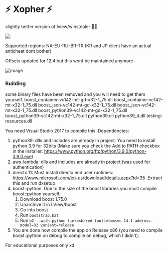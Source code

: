 
# ⚡ Xopher ⚡
slightly better version of lview/winstealer 🤷‍♀️
 
<img src="https://flat.badgen.net/badge/LOL/BANS: 0/red?icon=terminal">

Supported regions: NA-EU-RU-BR-TR (KR and JP client have an actual anticheat dont bother)
 
Offsets updated for 12.4 but this wont be maintained anymore
 
![image](https://user-images.githubusercontent.com/26947031/156155768-17ef3fc0-5ccb-404f-8362-215e1a803f33.png)


### Building

some binary files have been removed and you will need to get them yourself.
boost_container-vc142-mt-gd-x32-1_75.dll
boost_container-vc142-mt-x32-1_75.dll
boost_json-vc142-mt-gd-x32-1_75.dll
boost_json-vc142-mt-x32-1_75.dll
boost_python39-vc142-mt-gd-x32-1_75.dll
boost_python39-vc142-mt-x32-1_75.dll
python39.dll
python39_d.dll
testing-resources.dll

You need Visual Studio 2017 to compile this.
Dependencies:
  1. python39: dlls and includes are already in project. You need to install python 3.9 for 32bits (Make sure you check the Add to PATH checkbox in the installer: https://www.python.org/ftp/python/3.9.0/python-3.9.0.exe)
  3. aws-lambda: dlls and includes are already in project (was used for authentication)
  3. directx 11: Must install directx end user runtimes: https://www.microsoft.com/en-us/download/details.aspx?id=35 .Extract this and run dxsetup
  4. boost::python. Due to the size of the boost libraries you must compile boost::python yourself:
      1. Download boost 1.75.0 
      2. Unarchive it in LView/boost
      3. Go into boost
      4. Run `bootstrap.bat`
      5. Run `b2 --with-python link=shared toolset=msvc-14.1 address-model=32 variant=release`
  5. You are done now compile the app on Release x86 (you need to compile boost::python on debug to compile on debug, which I didn't).


For educational purposes only xd
